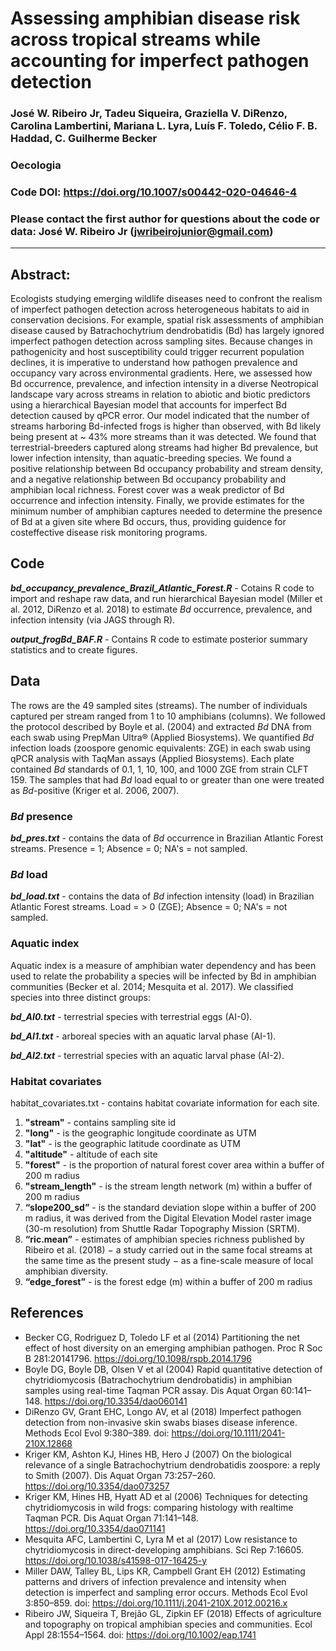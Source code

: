 # Assessing amphibian disease risk across tropical streams while accounting for imperfect pathogen detection

### José W. Ribeiro Jr, Tadeu Siqueira, Graziella V. DiRenzo, Carolina Lambertini, Mariana L. Lyra, Luís F. Toledo, Célio F. B. Haddad, C. Guilherme Becker

### Oecologia

### Code DOI: https://doi.org/10.1007/s00442-020-04646-4

### Please contact the first author for questions about the code or data: José W. Ribeiro Jr (jwribeirojunior@gmail.com)
__________________________________________________________________________________________________________________________________________
## Abstract:
Ecologists studying emerging wildlife diseases need to confront the realism of imperfect pathogen detection across heterogeneous habitats to aid in conservation decisions. For example, spatial risk assessments of amphibian disease caused
by Batrachochytrium dendrobatidis (Bd) has largely ignored imperfect pathogen detection across sampling sites. Because
changes in pathogenicity and host susceptibility could trigger recurrent population declines, it is imperative to understand how
pathogen prevalence and occupancy vary across environmental gradients. Here, we assessed how Bd occurrence, prevalence,
and infection intensity in a diverse Neotropical landscape vary across streams in relation to abiotic and biotic predictors
using a hierarchical Bayesian model that accounts for imperfect Bd detection caused by qPCR error. Our model indicated
that the number of streams harboring Bd-infected frogs is higher than observed, with Bd likely being present at ~ 43% more
streams than it was detected. We found that terrestrial-breeders captured along streams had higher Bd prevalence, but lower
infection intensity, than aquatic-breeding species. We found a positive relationship between Bd occupancy probability and
stream density, and a negative relationship between Bd occupancy probability and amphibian local richness. Forest cover
was a weak predictor of Bd occurrence and infection intensity. Finally, we provide estimates for the minimum number of
amphibian captures needed to determine the presence of Bd at a given site where Bd occurs, thus, providing guidence for costeffective disease risk monitoring programs.

## Code
__*bd_occupancy_prevalence_Brazil_Atlantic_Forest.R*__ - Cotains R code to import and reshape raw data, and run hierarchical Bayesian model (Miller et al. 2012, DiRenzo et al. 2018) to estimate *Bd* occurrence, prevalence, and infection intensity (via JAGS through R).

__*output_frogBd_BAF.R*__ - Contains R code to estimate posterior summary statistics and to create figures. 

## Data
The rows are the 49 sampled sites (streams). The number of individuals captured per stream ranged from 1 to 10 amphibians (columns). We followed the protocol described by Boyle et al. (2004) and extracted *Bd* DNA from each swab using PrepMan Ultra® (Applied Biosystems).  We quantified *Bd* infection loads (zoospore genomic equivalents: ZGE) in each swab using qPCR analysis with TaqMan assays (Applied Biosystems). Each plate contained *Bd* standards of 0.1, 1, 10, 100, and 1000 ZGE from strain CLFT 159. The samples that had *Bd* load equal to or greater than one were treated as *Bd*-positive (Kriger et al. 2006, 2007).

### *Bd* presence
__*bd_pres.txt*__ - contains the data of *Bd* occurrence in Brazilian Atlantic Forest streams. Presence = 1; Absence = 0; NA's = not sampled.

### *Bd* load
__*bd_load.txt*__ - contains the data of *Bd* infection intensity (load) in Brazilian Atlantic Forest streams. Load = > 0 (ZGE); Absence = 0; NA's = not sampled.

### Aquatic index
Aquatic index is a measure of amphibian water dependency and has been used to relate the probability a species will be infected by Bd in amphibian communities (Becker et al. 2014; Mesquita et al. 2017). We classified species into three distinct groups:

__*bd_AI0.txt*__ - terrestrial species with terrestrial eggs (AI-0). 

__*bd_AI1.txt*__ - arboreal species with an aquatic larval phase (AI-1).

__*bd_AI2.txt*__ - terrestrial species with an aquatic larval phase (AI-2).

### Habitat covariates
habitat_covariates.txt - contains habitat covariate information for each site. 
1. __"stream"__ - contains sampling site id
2. __"long"__ - is the geographic longitude coordinate as UTM
3. __"lat"__ - is the geographic latitude coordinate as UTM
4. __"altitude"__ - altitude of each site
5. __"forest"__ - is the proportion of natural forest cover area within a buffer of 200 m radius
6. __"stream_length"__ - is the stream length network (m) within a buffer of 200 m radius
7. __“slope200_sd”__ - is the standard deviation slope within a buffer of 200 m radius, it was derived from the Digital Elevation Model raster image (30-m resolution) from Shuttle Radar Topography Mission (SRTM).
8. __“ric.mean”__ - estimates of amphibian species richness published by Ribeiro et al. (2018) − a study carried out in the same focal streams at the same time as the present study − as a fine-scale measure of local amphibian diversity. 
9. __“edge_forest”__ - is the forest edge (m) within a buffer of 200 m radius

## References
- Becker CG, Rodriguez D, Toledo LF et al (2014) Partitioning the net effect of host diversity on an emerging amphibian pathogen. Proc
R Soc B 281:20141796. https://doi.org/10.1098/rspb.2014.1796
- Boyle DG, Boyle DB, Olsen V et al (2004) Rapid quantitative detection of chytridiomycosis (Batrachochytrium dendrobatidis) in amphibian samples using real-time Taqman PCR assay. Dis Aquat Organ 60:141–148. https://doi.org/10.3354/dao060141
- DiRenzo GV, Grant EHC, Longo AV, et al (2018) Imperfect pathogen detection from non-invasive skin swabs biases disease inference. Methods Ecol Evol 9:380–389. doi: https://doi.org/10.1111/2041-210X.12868
- Kriger KM, Ashton KJ, Hines HB, Hero J (2007) On the biological relevance of a single Batrachochytrium dendrobatidis zoospore:
a reply to Smith (2007). Dis Aquat Organ 73:257–260. https://doi.org/10.3354/dao073257
- Kriger KM, Hines HB, Hyatt AD et al (2006) Techniques for detecting chytridiomycosis in wild frogs: comparing histology with realtime Taqman PCR. Dis Aquat Organ 71:141–148. https://doi.org/10.3354/dao071141
- Mesquita AFC, Lambertini C, Lyra M et al (2017) Low resistance to chytridiomycosis in direct-developing amphibians. Sci Rep
7:16605. https://doi.org/10.1038/s41598-017-16425-y
- Miller DAW, Talley BL, Lips KR, Campbell Grant EH (2012) Estimating patterns and drivers of infection prevalence and intensity when detection is imperfect and sampling error occurs. Methods Ecol Evol 3:850–859. doi: https://doi.org/10.1111/j.2041-210X.2012.00216.x
- Ribeiro JW, Siqueira T, Brejão GL, Zipkin EF (2018) Effects of agriculture and topography on tropical amphibian species and communities. Ecol Appl 28:1554–1564. doi: https://doi.org/10.1002/eap.1741
